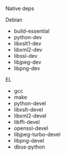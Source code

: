 Native deps

Debian

  * build-essential
  * python-dev
  * libxslt1-dev
  * libxml2-dev
  * libssl-dev
  * libjpeg-dev
  * libpng-dev

EL
  * gcc
  * make
  * python-devel
  * libxslt-devel
  * libxml2-devel
  * libffi-devel
  * openssl-devel
  * libjpeg-turbo-devel
  * libpng-devel
  * dbus-python

